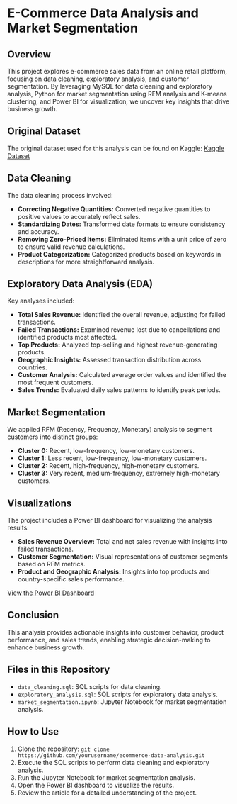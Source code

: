 # E-Commerce Data Analysis and Market Segmentation

## Overview
This project explores e-commerce sales data from an online retail platform, focusing on data cleaning, exploratory analysis, and customer segmentation. By leveraging MySQL for data cleaning and exploratory analysis, Python for market segmentation using RFM analysis and K-means clustering, and Power BI for visualization, we uncover key insights that drive business growth.

## Original Dataset
The original dataset used for this analysis can be found on Kaggle: [Kaggle Dataset](https://www.kaggle.com/datasets/tunguz/online-retail)

## Data Cleaning
The data cleaning process involved:
- **Correcting Negative Quantities:** Converted negative quantities to positive values to accurately reflect sales.
- **Standardizing Dates:** Transformed date formats to ensure consistency and accuracy.
- **Removing Zero-Priced Items:** Eliminated items with a unit price of zero to ensure valid revenue calculations.
- **Product Categorization:** Categorized products based on keywords in descriptions for more straightforward analysis.

## Exploratory Data Analysis (EDA)
Key analyses included:
- **Total Sales Revenue:** Identified the overall revenue, adjusting for failed transactions.
- **Failed Transactions:** Examined revenue lost due to cancellations and identified products most affected.
- **Top Products:** Analyzed top-selling and highest revenue-generating products.
- **Geographic Insights:** Assessed transaction distribution across countries.
- **Customer Analysis:** Calculated average order values and identified the most frequent customers.
- **Sales Trends:** Evaluated daily sales patterns to identify peak periods.

## Market Segmentation
We applied RFM (Recency, Frequency, Monetary) analysis to segment customers into distinct groups:
- **Cluster 0:** Recent, low-frequency, low-monetary customers.
- **Cluster 1:** Less recent, low-frequency, low-monetary customers.
- **Cluster 2:** Recent, high-frequency, high-monetary customers.
- **Cluster 3:** Very recent, medium-frequency, extremely high-monetary customers.

## Visualizations
The project includes a Power BI dashboard for visualizing the analysis results:
- **Sales Revenue Overview:** Total and net sales revenue with insights into failed transactions.
- **Customer Segmentation:** Visual representations of customer segments based on RFM metrics.
- **Product and Geographic Analysis:** Insights into top products and country-specific sales performance.

[View the Power BI Dashboard](https://app.powerbi.com/view?r=eyJrIjoiODFkYzBjN2UtMWMwYi00MzQxLWExOTItMWQzNjQ4MDJiMGQwIiwidCI6IjQ3NmZjNmYxLTc0YjYtNDBiMS1hNjEzLWNhOTA2MmY5YzM1MyJ9)

## Conclusion
This analysis provides actionable insights into customer behavior, product performance, and sales trends, enabling strategic decision-making to enhance business growth.

## Files in this Repository
- `data_cleaning.sql`: SQL scripts for data cleaning.
- `exploratory_analysis.sql`: SQL scripts for exploratory data analysis.
- `market_segmentation.ipynb`: Jupyter Notebook for market segmentation analysis.



## How to Use
1. Clone the repository: `git clone https://github.com/yourusername/ecommerce-data-analysis.git`
2. Execute the SQL scripts to perform data cleaning and exploratory analysis.
3. Run the Jupyter Notebook for market segmentation analysis.
4. Open the Power BI dashboard to visualize the results.
5. Review the article for a detailed understanding of the project.


